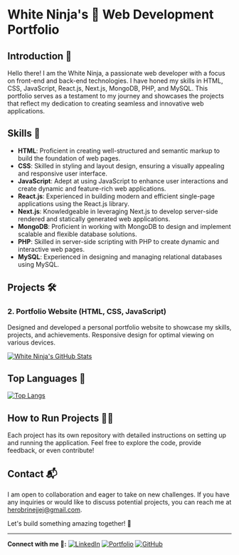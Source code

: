 # White Ninja's 🥋 Web Development Portfolio

## Introduction 🌟

Hello there! I am the White Ninja, a passionate web developer with a focus on front-end and back-end technologies. I have honed my skills in HTML, CSS, JavaScript, React.js, Next.js, MongoDB, PHP, and MySQL. This portfolio serves as a testament to my journey and showcases the projects that reflect my dedication to creating seamless and innovative web applications.

## Skills 🚀

- **HTML**: Proficient in creating well-structured and semantic markup to build the foundation of web pages.
- **CSS**: Skilled in styling and layout design, ensuring a visually appealing and responsive user interface.
- **JavaScript**: Adept at using JavaScript to enhance user interactions and create dynamic and feature-rich web applications.
- **React.js**: Experienced in building modern and efficient single-page applications using the React.js library.
- **Next.js**: Knowledgeable in leveraging Next.js to develop server-side rendered and statically generated web applications.
- **MongoDB**: Proficient in working with MongoDB to design and implement scalable and flexible database solutions.
- **PHP**: Skilled in server-side scripting with PHP to create dynamic and interactive web pages.
- **MySQL**: Experienced in designing and managing relational databases using MySQL.

## Projects 🛠️

### 2. **Portfolio Website (HTML, CSS, JavaScript)**

Designed and developed a personal portfolio website to showcase my skills, projects, and achievements. Responsive design for optimal viewing on various devices.

[![White Ninja's GitHub Stats](https://github-readme-stats.vercel.app/api?username=whiteninja&show_icons=true&theme=radical)](https://github.com/whiteninja/Portfolio)

## Top Languages 🚀

[![Top Langs](https://github-readme-stats.vercel.app/api/top-langs/?username=whiteninja&layout=compact)](https://github.com/whiteninja/Portfolio)

## How to Run Projects 🏃‍♂️

Each project has its own repository with detailed instructions on setting up and running the application. Feel free to explore the code, provide feedback, or even contribute!

## Contact 📬

I am open to collaboration and eager to take on new challenges. If you have any inquiries or would like to discuss potential projects, you can reach me at [herobrinejjej@gmail.com](mailto:herobrinejjej@gmail.com).

Let's build something amazing together! 🚀

---

**Connect with me 🚀:**
[![LinkedIn](https://img.shields.io/badge/-LinkedIn-0077B5?style=for-the-badge&logo=linkedin&logoColor=white&labelColor=0077B5&link=https://www.linkedin.com/in/white-ninja-elqasiri-61358b285/)](https://www.linkedin.com/in/white-ninja-elqasiri-61358b285/) 
[![Portfolio](https://img.shields.io/badge/-Portfolio-yellow?style=for-the-badge&labelColor=black&link=https://iwhite-ninja.github.io/Portfolio/)](https://iwhite-ninja.github.io/Portfolio/) 
[![GitHub](https://img.shields.io/badge/-GitHub-181717?style=for-the-badge&logo=github&logoColor=white&link=https://github.com/whiteninja)](https://github.com/iWhite-Ninja)
